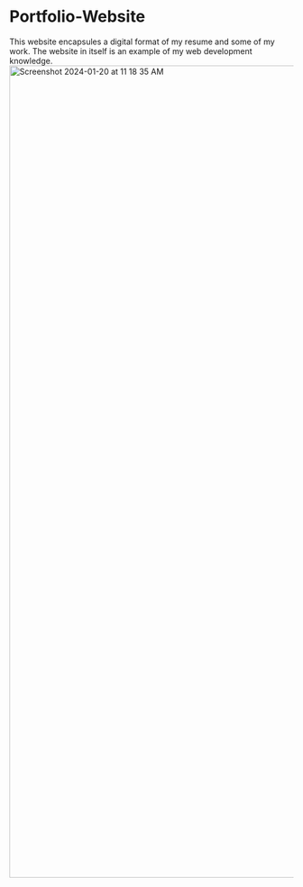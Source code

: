 # Portfolio-Website

This website encapsules a digital format of my resume and some of my work. The website in itself is an example of my web development knowledge.
<img width="1440" alt="Screenshot 2024-01-20 at 11 18 35 AM" src="https://github.com/joshmurphydesign/Personal-Website/assets/85370003/d2cba2e5-31c3-4aa5-933e-924d93868a55">
